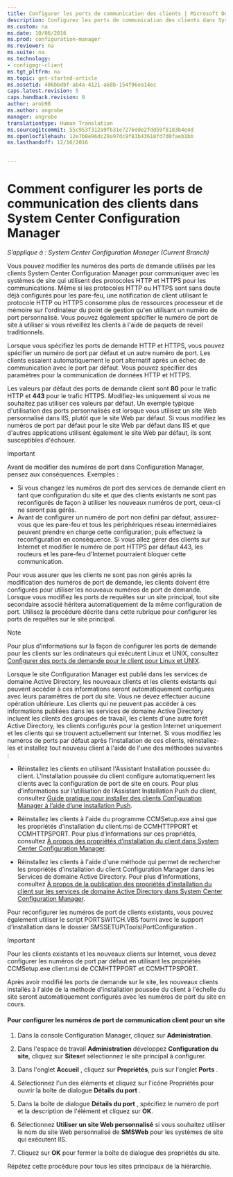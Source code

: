 ```yaml
---
title: Configurer les ports de communication des clients | Microsoft Docs
description: Configurez les ports de communication des clients dans System Center Configuration Manager.
ms.custom: na
ms.date: 10/06/2016
ms.prod: configuration-manager
ms.reviewer: na
ms.suite: na
ms.technology:
- configmgr-client
ms.tgt_pltfrm: na
ms.topic: get-started-article
ms.assetid: 406bbdbf-ab4a-4121-a68b-154f96ea14ec
caps.latest.revision: 5
caps.handback.revision: 0
author: arob98
ms.author: angrobe
manager: angrobe
translationtype: Human Translation
ms.sourcegitcommit: 55c953f312a9fb31e7276dde2fdd59f8183b4e4d
ms.openlocfilehash: 12e7b8e96dc29a97dc9f81b43618fd7d0faeb1bb
ms.lasthandoff: 12/16/2016


---
```

# <a name="how-to-configure-client-communication-ports-in-system-center-configuration-manager"></a>Comment configurer les ports de communication des clients dans System Center Configuration Manager

*S’applique à : System Center Configuration Manager (Current Branch)*

Vous pouvez modifier les numéros des ports de demande utilisés par les clients System Center Configuration Manager pour communiquer avec les systèmes de site qui utilisent des protocoles HTTP et HTTPS pour les communications. Même si les protocoles HTTP ou HTTPS sont sans doute déjà configurés pour les pare-feu, une notification de client utilisant le protocole HTTP ou HTTPS consomme plus de ressources processeur et de mémoire sur l'ordinateur du point de gestion qu'en utilisant un numéro de port personnalisé. Vous pouvez également spécifier le numéro de port de site à utiliser si vous réveillez les clients à l'aide de paquets de réveil traditionnels.  

 Lorsque vous spécifiez les ports de demande HTTP et HTTPS, vous pouvez spécifier un numéro de port par défaut et un autre numéro de port. Les clients essaient automatiquement le port alternatif après un échec de communication avec le port par défaut. Vous pouvez spécifier des paramètres pour la communication de données HTTP et HTTPS.  

 Les valeurs par défaut des ports de demande client sont **80** pour le trafic HTTP et **443** pour le trafic HTTPS. Modifiez-les uniquement si vous ne souhaitez pas utiliser ces valeurs par défaut. Un exemple typique d'utilisation des ports personnalisés est lorsque vous utilisez un site Web personnalisé dans IIS, plutôt que le site Web par défaut. Si vous modifiez les numéros de port par défaut pour le site Web par défaut dans IIS et que d'autres applications utilisent également le site Web par défaut, ils sont susceptibles d'échouer.  

> [!IMPORTANT]  
>  Avant de modifier des numéros de port dans Configuration Manager, pensez aux conséquences. Exemples :  
>   
>  -   Si vous changez les numéros de port des services de demande client en tant que configuration du site et que des clients existants ne sont pas reconfigurés de façon à utiliser les nouveaux numéros de port, ceux-ci ne seront pas gérés.  
> -   Avant de configurer un numéro de port non défini par défaut, assurez-vous que les pare-feu et tous les périphériques réseau intermédiaires peuvent prendre en charge cette configuration, puis effectuez la reconfiguration en conséquence. Si vous allez gérer des clients sur Internet et modifier le numéro de port HTTPS par défaut 443, les routeurs et les pare-feu d'Internet pourraient bloquer cette communication.  

 Pour vous assurer que les clients ne sont pas non gérés après la modification des numéros de port de demande, les clients doivent être configurés pour utiliser les nouveaux numéros de port de demande. Lorsque vous modifiez les ports de requêtes sur un site principal, tout site secondaire associé héritera automatiquement de la même configuration de port. Utilisez la procédure décrite dans cette rubrique pour configurer les ports de requêtes sur le site principal.  

> [!NOTE]  
>  Pour plus d’informations sur la façon de configurer les ports de demande pour les clients sur les ordinateurs qui exécutent Linux et UNIX, consultez [Configurer des ports de demande pour le client pour Linux et UNIX](../../../core/clients/deploy/deploy-clients-to-unix-and-linux-servers.md#BKMK_ConfigLnUClientCommuincations).  

 Lorsque le site Configuration Manager est publié dans les services de domaine Active Directory, les nouveaux clients et les clients existants qui peuvent accéder à ces informations seront automatiquement configurés avec leurs paramètres de port du site. Vous ne devez effectuer aucune opération ultérieure. Les clients qui ne peuvent pas accéder à ces informations publiées dans les services de domaine Active Directory incluent les clients des groupes de travail, les clients d'une autre forêt Active Directory, les clients configurés pour la gestion Internet uniquement et les clients qui se trouvent actuellement sur Internet. Si vous modifiez les numéros de ports par défaut après l'installation de ces clients, réinstallez-les et installez tout nouveau client à l'aide de l'une des méthodes suivantes :  

-   Réinstallez les clients en utilisant l'Assistant Installation poussée du client. L'Installation poussée du client configure automatiquement les clients avec la configuration de port de site en cours. Pour plus d’informations sur l’utilisation de l’Assistant Installation Push du client, consultez [Guide pratique pour installer des clients Configuration Manager à l’aide d’une installation Push](../../../core/clients/deploy/deploy-clients-to-windows-computers.md#BKMK_ClientPush).  

-   Réinstallez les clients à l'aide du programme CCMSetup.exe ainsi que les propriétés d'installation du client.msi de CCMHTTPPORT et CCMHTTPSPORT. Pour plus d’informations sur ces propriétés, consultez [À propos des propriétés d’installation du client dans System Center Configuration Manager](../../../core/clients/deploy/about-client-installation-properties.md).  

-   Réinstallez les clients à l'aide d'une méthode qui permet de rechercher les propriétés d'installation du client Configuration Manager dans les Services de domaine Active Directory. Pour plus d’informations, consultez [À propos de la publication des propriétés d’installation du client sur les services de domaine Active Directory dans System Center Configuration Manager](../../../core/clients/deploy/about-client-installation-properties-published-to-active-directory-domain-services.md).  

 Pour reconfigurer les numéros de port de clients existants, vous pouvez également utiliser le script PORTSWITCH.VBS fourni avec le support d'installation dans le dossier SMSSETUP\Tools\PortConfiguration .  

> [!IMPORTANT]  
>  Pour les clients existants et les nouveaux clients sur Internet, vous devez configurer les numéros de port par défaut en utilisant les propriétés CCMSetup.exe client.msi de CCMHTTPPORT et CCMHTTPSPORT.  

 Après avoir modifié les ports de demande sur le site, les nouveaux clients installés à l'aide de la méthode d'installation poussée du client à l'échelle du site seront automatiquement configurés avec les numéros de port du site en cours.  

#### <a name="to-configure-the-client-communication-port-numbers-for-a-site"></a>Pour configurer les numéros de port de communication client pour un site  

1.  Dans la console Configuration Manager, cliquez sur **Administration**.  

2.  Dans l'espace de travail **Administration** développez **Configuration du site**, cliquez sur **Sites**et sélectionnez le site principal à configurer.  

3.  Dans l'onglet **Accueil** , cliquez sur **Propriétés**, puis sur l'onglet **Ports** .  

4.  Sélectionnez l'un des éléments et cliquez sur l'icône Propriétés pour ouvrir la boîte de dialogue **Détails du port** .  

5.  Dans la boîte de dialogue **Détails du port** , spécifiez le numéro de port et la description de l'élément et cliquez sur **OK**.  

6.  Sélectionnez **Utiliser un site Web personnalisé** si vous souhaitez utiliser le nom du site Web personnalisé de **SMSWeb** pour les systèmes de site qui exécutent IIS.  

7.  Cliquez sur **OK** pour fermer la boîte de dialogue des propriétés du site.  

 Répétez cette procédure pour tous les sites principaux de la hiérarchie.

